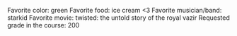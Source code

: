 Favorite color: green
Favorite food: ice cream <3
Favorite musician/band: starkid
Favorite movie: twisted: the untold story of the royal vazir
Requested grade in the course: 200
